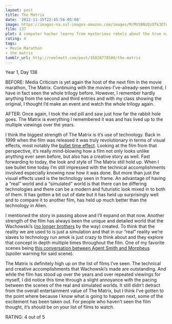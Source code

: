 ```yaml
---
layout: post
title: The Matrix
date: '2012-11-15T22:45:56-05:00'
image: https://images-na.ssl-images-amazon.com/images/M/MV5BNzQzOTk3OTAtNDQ0Zi00ZTVkLWI0MTEtMDllZjNkYzNjNTc4L2ltYWdlXkEyXkFqcGdeQXVyNjU0OTQ0OTY@._V1_UX182_CR0,0,182,268_AL_.jpg
film: 137
plot: A computer hacker learns from mysterious rebels about the true nature of his reality and his role in the war against its controllers.
rating: 4
tags:
- Movie Marathon
- the matrix
tumblr_url: http://reelmatt.com/post/35820778500/the-matrix
---
```


Year 1, Day 138

BEFORE: Media Criticism is yet again the host of the next film in the movie marathon, The Matrix. Continuing with the movies-I’ve-already-seen trend, I have in fact seen the whole trilogy before. However, I remember hardly anything from the second and third entries and with my class showing the original, I thought I’d make an event and watch the whole trilogy again.

AFTER: Once again, I took the red pill and saw just how far the rabbit hole goes. The Matrix is everything I remembered it was and has lived up to the multiple viewings over the years.

I think the biggest strength of The Matrix is it’s use of technology. Back in 1999 when the film was released it was truly revolutionary in terms of visual effects, most notably the [bullet time effect][1]. Looking at the film from that perspective, it’s really mind-blowing how a film not only looks unlike anything ever seen before, but also has a creative story as well. Fast forwarding to today, the look and style of The Matrix still hold up. When I see bullet time today I’m still impressed with the technical accomplishments involved especially knowing now how it was done. But more than just the visual effects used is the technology seen in frame. An advantage of having a “real” world and a “simulated” world is that there can be differing technologies and there can be a modern and futuristic look mixed in to both of them. It has gotten a bit out of date but it has held up surprisingly well and to compare it to another film, has held up much better than the technology in Alien.

I mentioned the story in passing above and I’ll expand on that now. Another strength of the film has always been the unique and detailed world that the Wachowski’s ([no longer brothers][2] by the way) created. To think that the reality we are used to is just a simulation and that in our “real” reality we’re slaves to technology run amok is just crazy to think about and they explore that concept in depth multiple times throughout the film. One of my favorite scenes being [this conversation between Agent Smith and Morpheus][3] (spoiler warning for said scene).

The Matrix is definitely high up on the list of films I’ve seen. The technical and creative accomplishments that Wachowski’s made are outstanding. And while the film has stood up over the years and over repeated viewings for myself, I did notice this time through a slight annoyance with the pacing between the scenes of the real and simulated worlds. It still didn’t detract from the overall entertainment value of The Matrix, but I think I’ve gotten to the point where because I know what is going to happen next, some of the excitement has been taken out. For people who haven’t seen the film thought, it’s should be on your list of films to watch.

RATING: 4 out of 5

[1]: https://en.wikipedia.org/wiki/Bullet_time
[2]: https://en.wikipedia.org/wiki/The_Wachowskis#Personal_life
[3]: https://www.youtube.com/watch?v=IM1-DQ2Wo_w&feature=youtu.be